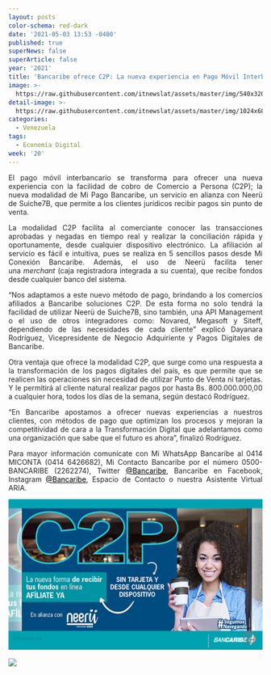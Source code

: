 ```yaml
---
layout: posts
color-schema: red-dark
date: '2021-05-03 13:53 -0400'
published: true
superNews: false
superArticle: false
year: '2021'
title: 'Bancaribe ofrece C2P: La nueva experiencia en Pago Móvil Interbancario'
image: >-
  https://raw.githubusercontent.com/itnewslat/assets/master/img/540x320/C2P-Bancaribe-p.jpg
detail-image: >-
  https://raw.githubusercontent.com/itnewslat/assets/master/img/1024x680/C2P-Bancaribe-g.jpg
categories:
  - Venezuela
tags:
  - Economía Digital
week: '20'
---
```

<p style="color: #262626; text-align: justify;" data-adtags-visited="true">El pago móvil interbancario se transforma para ofrecer una nueva experiencia con la facilidad de cobro de Comercio a Persona (C2P); la nueva modalidad de Mi Pago Bancaribe, un servicio en alianza con Neerü de Suiche7B, que permite a los clientes jurídicos recibir pagos sin punto de venta.</p>
<p style="color: #262626; text-align: justify;" data-adtags-visited="true">La modalidad C2P facilita al comerciante conocer las transacciones aprobadas y negadas en tiempo real y realizar la conciliación rápida y oportunamente, desde cualquier dispositivo electrónico. La afiliación al servicio es fácil e intuitiva, pues se realiza en 5 sencillos pasos desde Mi Conexión Bancaribe. Además, el uso de Neerü facilita tener una <em style="font-weight: inherit;">merchant</em> (caja registradora integrada a su cuenta), que recibe fondos desde cualquier banco del sistema.</p>
<p style="color: #262626; text-align: justify;" data-adtags-visited="true">“Nos adaptamos a este nuevo método de pago, brindando a los comercios afiliados a Bancaribe soluciones C2P. De esta forma no solo tendrá la facilidad de utilizar Neerü de Suiche7B, sino también, una API Management o el uso de otros integradores como: Novared, Megasoft y Siteff, dependiendo de las necesidades de cada cliente” explicó Dayanara Rodríguez, Vicepresidente de Negocio Adquiriente y Pagos Digitales de Bancaribe.</p>
<p style="color: #262626; text-align: justify;" data-adtags-visited="true">Otra ventaja que ofrece la modalidad C2P, que surge como una respuesta a la transformación de los pagos digitales del país, es que permite que se realicen las operaciones sin necesidad de utilizar Punto de Venta ni tarjetas. Y le permitirá al cliente natural realizar pagos por hasta Bs. 800.000.000,00 a cualquier hora, todos los días de la semana, según destacó Rodríguez.</p>
<p style="color: #262626; text-align: justify;" data-adtags-visited="true">“En Bancaribe apostamos a ofrecer nuevas experiencias a nuestros clientes, con métodos de pago que optimizan los procesos y mejoran la competitividad de cara a la Transformación Digital que adelantamos como una organización que sabe que el futuro es ahora”, finalizó Rodríguez.</p>
<p style="color: #262626; text-align: justify;" data-adtags-visited="true">Para mayor información comunícate con Mi WhatsApp Bancaribe al 0414 MICONTA (0414 6426682), Mi Contacto Bancaribe por el número 0500-BANCARIBE (2262274), Twitter <a class="mention" style="font-weight: inherit; font-style: inherit; color: #000000;" href="https://bancaribe.wordpress.com/mentions/bancaribe/"><span class="mentions-prefix" style="font-weight: inherit; font-style: inherit;">@</span>Bancaribe</a>, Bancaribe en Facebook, Instagram <a class="mention" style="font-weight: inherit; font-style: inherit; color: #000000;" href="https://bancaribe.wordpress.com/mentions/bancaribe/"><span class="mentions-prefix" style="font-weight: inherit; font-style: inherit;">@</span>Bancaribe</a>, Espacio de Contacto o nuestra Asistente Virtual ARIA.</p>

![](https://raw.githubusercontent.com/itnewslat/assets/master/img/540x320/C2P-Bancaribe-p.jpg)


<img src="https://tracker.metricool.com/c3po.jpg?hash=56f88a41e39ab42c063cc51676587a04"/>